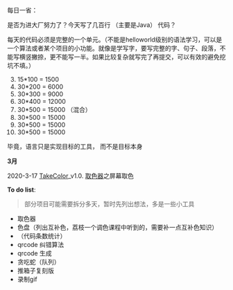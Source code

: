 每日一省：

是否为进大厂努力了？今天写了几百行 （主要是Java） 代码？

每天的代码必须是完整的一个单元。（不能是helloworld级别的语法学习，可以是一个算法或者某个项目的小功能。就像是学写字，要写完整的字、句子、段落，不能写横竖撇捺，更不能写一半。如果比较复杂就写完了再提交，可以有效的避免挖坑不填。）

3. 15*100 = 1500
4. 30*200 = 6000
5. 30*300 = 9000
6. 30*400 = 12000
7. 30*500 = 15000 （混合）
8. 30*500 = 15000
9. 30*500 = 15000
10. 30*500 = 15000

毕竟，语言只是实现目标的工具， 而不是目标本身 

**3月**

2020-3-17 [TakeColor](https://github.com/onionc/Arava/tree/master/TakeColor)_v1.0. [取色器](https://github.com/onionc/Arava/blob/master/TakeColor/%E5%8F%96%E8%89%B2%E5%99%A8.md)之屏幕取色







**To do list**:

> 部分项目可能需要拆分多天，暂时先列出想法，多是一些小工具

- 取色器
- 色盘（列出互补色，荔枝一个调色课程中听到的，需要补一点互补色知识）
- （代码条数统计）
- qrcode 纠错算法
- qrcode 生成
- 贪吃蛇（队列）
- 推箱子复刻版
- 录制gif

